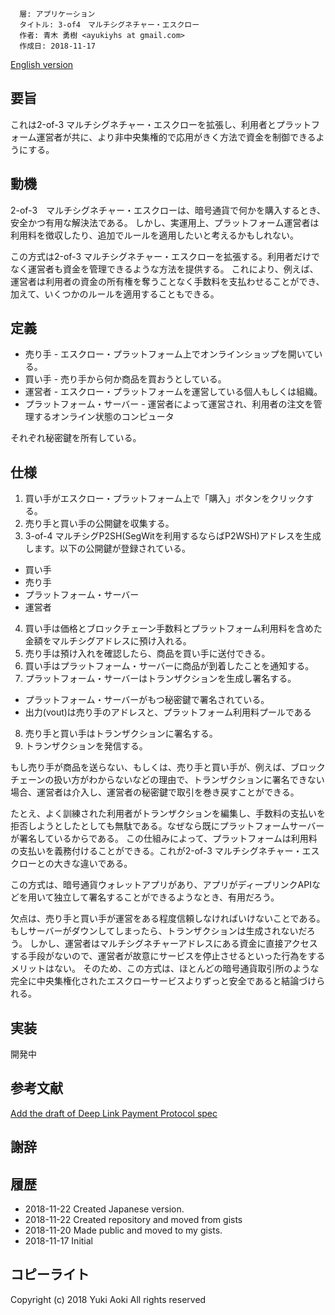 ```
  層: アプリケーション
  タイトル: 3-of4　マルチシグネチャー・エスクロー
  作者: 青木 勇樹 <ayukiyhs at gmail.com>
  作成日: 2018-11-17
```

[English version](3-of-4-multisig-escrow.md)

## 要旨

これは2-of-3 マルチシグネチャー・エスクローを拡張し、利用者とプラットフォーム運営者が共に、より非中央集権的で応用がきく方法で資金を制御できるようにする。

## 動機

2-of-3　マルチシグネチャー・エスクローは、暗号通貨で何かを購入するとき、安全かつ有用な解決法である。
しかし、実運用上、プラットフォーム運営者は利用料を徴収したり、追加でルールを適用したいと考えるかもしれない。

この方式は2-of-3 マルチシグネチャー・エスクローを拡張する。利用者だけでなく運営者も資金を管理できるような方法を提供する。
これにより、例えば、運営者は利用者の資金の所有権を奪うことなく手数料を支払わせることができ、加えて、いくつかのルールを適用することもできる。

## 定義

* 売り手 - エスクロー・プラットフォーム上でオンラインショップを開いている。
* 買い手 - 売り手から何か商品を買おうとしている。
* 運営者 - エスクロー・プラットフォームを運営している個人もしくは組織。
* プラットフォーム・サーバー - 運営者によって運営され、利用者の注文を管理するオンライン状態のコンピュータ

それぞれ秘密鍵を所有している。

## 仕様

1. 買い手がエスクロー・プラットフォーム上で「購入」ボタンをクリックする。
2. 売り手と買い手の公開鍵を収集する。
3. 3-of-4 マルチシグP2SH(SegWitを利用するならばP2WSH)アドレスを生成します。以下の公開鍵が登録されている。
  - 買い手
  - 売り手
  - プラットフォーム・サーバー
  - 運営者
4. 買い手は価格とブロックチェーン手数料とプラットフォーム利用料を含めた金額をマルチシグアドレスに預け入れる。
5. 売り手は預け入れを確認したら、商品を買い手に送付できる。
6. 買い手はプラットフォーム・サーバーに商品が到着したことを通知する。
7. プラットフォーム・サーバーはトランザクションを生成し署名する。
  * プラットフォーム・サーバーがもつ秘密鍵で署名されている。
  * 出力(vout)は売り手のアドレスと、プラットフォーム利用料プールである
8. 売り手と買い手はトランザクションに署名する。
9. トランザクションを発信する。

もし売り手が商品を送らない、もしくは、売り手と買い手が、例えば、ブロックチェーンの扱い方がわからないなどの理由で、トランザクションに署名できない場合、運営者は介入し、運営者の秘密鍵で取引を巻き戻すことができる。

たとえ、よく訓練された利用者がトランザクションを編集し、手数料の支払いを拒否しようとしたとしても無駄である。なぜなら既にプラットフォームサーバーが署名しているからである。
この仕組みによって、プラットフォームは利用料の支払いを義務付けることができる。これが2-of-3 マルチシグネチャー・エスクローとの大きな違いである。

この方式は、暗号通貨ウォレットアプリがあり、アプリがディープリンクAPIなどを用いて独立して署名することができるようなとき、有用だろう。

欠点は、売り手と買い手が運営をある程度信頼しなければいけないことである。もしサーバーがダウンしてしまったら、トランザクションは生成されないだろう。
しかし、運営者はマルチシグネチャーアドレスにある資金に直接アクセスする手段がないので、運営者が故意にサービスを停止させるといった行為をするメリットはない。
そのため、この方式は、ほとんどの暗号通貨取引所のような完全に中央集権化されたエスクローサービスよりずっと安全であると結論づけられる。

## 実装

開発中

## 参考文献

[Add the draft of Deep Link Payment Protocol spec](https://github.com/bitcoincashorg/bitcoincash.org/pull/145)

## 謝辞

## 履歴

* 2018-11-22 Created Japanese version.
* 2018-11-22 Created repository and moved from gists
* 2018-11-20 Made public and moved to my gists.
* 2018-11-17 Initial

## コピーライト

Copyright (c) 2018 Yuki Aoki
All rights reserved
